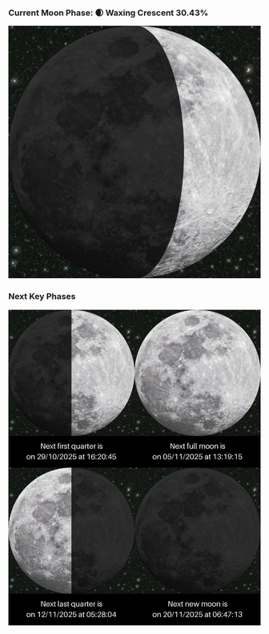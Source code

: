 ### Current Moon Phase: 🌒 Waxing Crescent 30.43%
![Moon Phase](moonphase.png)
### Next Key Phases
![Gallery](gallery.png)